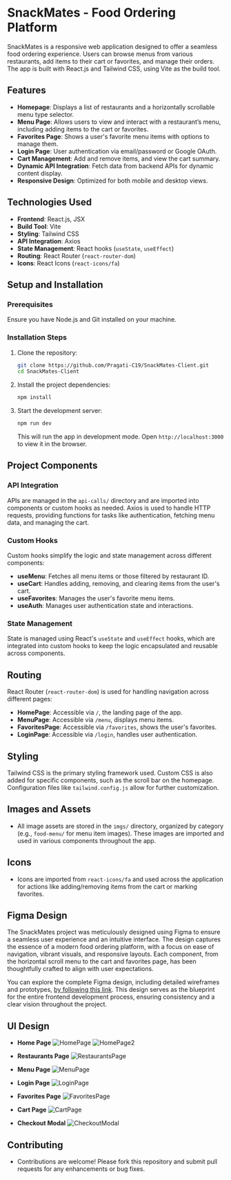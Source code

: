 # SnackMates - Food Ordering Platform

SnackMates is a responsive web application designed to offer a seamless food ordering experience. Users can browse menus from various restaurants, add items to their cart or favorites, and manage their orders. The app is built with React.js and Tailwind CSS, using Vite as the build tool.

## Features

- **Homepage**: Displays a list of restaurants and a horizontally scrollable menu type selector.
- **Menu Page**: Allows users to view and interact with a restaurant’s menu, including adding items to the cart or favorites.
- **Favorites Page**: Shows a user's favorite menu items with options to manage them.
- **Login Page**: User authentication via email/password or Google OAuth.
- **Cart Management**: Add and remove items, and view the cart summary.
- **Dynamic API Integration**: Fetch data from backend APIs for dynamic content display.
- **Responsive Design**: Optimized for both mobile and desktop views.

## Technologies Used

- **Frontend**: React.js, JSX
- **Build Tool**: Vite
- **Styling**: Tailwind CSS
- **API Integration**: Axios
- **State Management**: React hooks (`useState`, `useEffect`)
- **Routing**: React Router (`react-router-dom`)
- **Icons**: React Icons (`react-icons/fa`)

## Setup and Installation

### Prerequisites

Ensure you have Node.js and Git installed on your machine.

### Installation Steps

1. Clone the repository:
   ```bash
   git clone https://github.com/Pragati-C19/SnackMates-Client.git
   cd SnackMates-Client
   ```
2. Install the project dependencies:
   ```bash
   npm install
   ```
3. Start the development server:
   ```bash
   npm run dev
   ```
   This will run the app in development mode. Open `http://localhost:3000` to view it in the browser.

## Project Components

### API Integration

APIs are managed in the `api-calls/` directory and are imported into components or custom hooks as needed. Axios is used to handle HTTP requests, providing functions for tasks like authentication, fetching menu data, and managing the cart.

### Custom Hooks

Custom hooks simplify the logic and state management across different components:
- **useMenu**: Fetches all menu items or those filtered by restaurant ID.
- **useCart**: Handles adding, removing, and clearing items from the user's cart.
- **useFavorites**: Manages the user's favorite menu items.
- **useAuth**: Manages user authentication state and interactions.

### State Management

State is managed using React's `useState` and `useEffect` hooks, which are integrated into custom hooks to keep the logic encapsulated and reusable across components.

## Routing

React Router (`react-router-dom`) is used for handling navigation across different pages:
- **HomePage**: Accessible via `/`, the landing page of the app.
- **MenuPage**: Accessible via `/menu`, displays menu items.
- **FavoritesPage**: Accessible via `/favorites`, shows the user's favorites.
- **LoginPage**: Accessible via `/login`, handles user authentication.

## Styling

Tailwind CSS is the primary styling framework used. Custom CSS is also added for specific components, such as the scroll bar on the homepage. Configuration files like `tailwind.config.js` allow for further customization.

## Images and Assets

- All image assets are stored in the `imgs/` directory, organized by category (e.g., `food-menu/` for menu item images). These images are imported and used in various components throughout the app.

## Icons

- Icons are imported from `react-icons/fa` and used across the application for actions like adding/removing items from the cart or marking favorites.

## Figma Design

The SnackMates project was meticulously designed using Figma to ensure a seamless user experience and an intuitive interface. The design captures the essence of a modern food ordering platform, with a focus on ease of navigation, vibrant visuals, and responsive layouts. Each component, from the horizontal scroll menu to the cart and favorites page, has been thoughtfully crafted to align with user expectations. 

You can explore the complete Figma design, including detailed wireframes and prototypes, [by following this link](https://www.figma.com/design/973SBdtYStD4fpFDna1pGQ/SnackMates%F0%9F%A5%99?node-id=0-1&t=gpce5ya2DBJu7VCV-1). This design serves as the blueprint for the entire frontend development process, ensuring consistency and a clear vision throughout the project.

## UI Design

- **Home Page**
![HomePage](docs/home-page.png)
![HomePage2](docs/home-page2.png)

- **Restaurants Page**
![RestaurantsPage](docs/restaurants-page.png)

- **Menu Page**
![MenuPage](docs/menu-page.png)

- **Login Page**
![LoginPage](docs/login-page.png)

- **Favorites Page**
![FavoritesPage](docs/favorites-page.png)

- **Cart Page**
![CartPage](docs/cart-page.png)

- **Checkout Modal**
![CheckoutModal](docs/checkout-modal.png)


## Contributing

- Contributions are welcome! Please fork this repository and submit pull requests for any enhancements or bug fixes.
